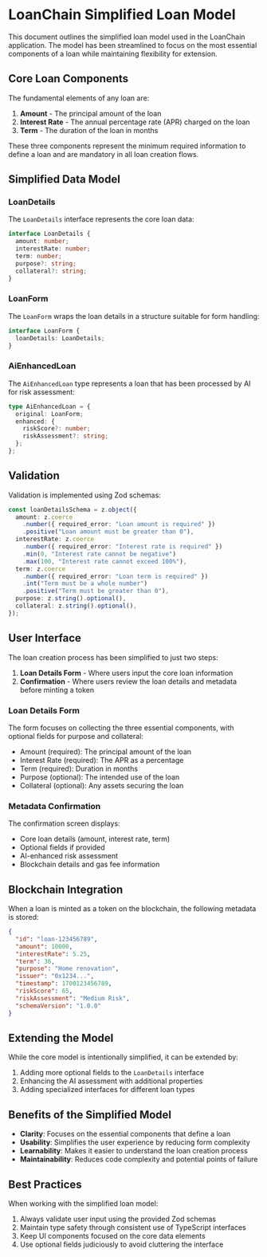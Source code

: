 # LoanChain Simplified Loan Model

This document outlines the simplified loan model used in the LoanChain application. The model has been streamlined to focus on the most essential components of a loan while maintaining flexibility for extension.

## Core Loan Components

The fundamental elements of any loan are:

1. **Amount** - The principal amount of the loan
2. **Interest Rate** - The annual percentage rate (APR) charged on the loan
3. **Term** - The duration of the loan in months

These three components represent the minimum required information to define a loan and are mandatory in all loan creation flows.

## Simplified Data Model

### LoanDetails

The `LoanDetails` interface represents the core loan data:

```typescript
interface LoanDetails {
  amount: number;
  interestRate: number;
  term: number;
  purpose?: string;
  collateral?: string;
}
```

### LoanForm

The `LoanForm` wraps the loan details in a structure suitable for form handling:

```typescript
interface LoanForm {
  loanDetails: LoanDetails;
}
```

### AiEnhancedLoan

The `AiEnhancedLoan` type represents a loan that has been processed by AI for risk assessment:

```typescript
type AiEnhancedLoan = {
  original: LoanForm;
  enhanced: {
    riskScore?: number;
    riskAssessment?: string;
  };
};
```

## Validation

Validation is implemented using Zod schemas:

```typescript
const loanDetailsSchema = z.object({
  amount: z.coerce
    .number({ required_error: "Loan amount is required" })
    .positive("Loan amount must be greater than 0"),
  interestRate: z.coerce
    .number({ required_error: "Interest rate is required" })
    .min(0, "Interest rate cannot be negative")
    .max(100, "Interest rate cannot exceed 100%"),
  term: z.coerce
    .number({ required_error: "Loan term is required" })
    .int("Term must be a whole number")
    .positive("Term must be greater than 0"),
  purpose: z.string().optional(),
  collateral: z.string().optional(),
});
```

## User Interface

The loan creation process has been simplified to just two steps:

1. **Loan Details Form** - Where users input the core loan information
2. **Confirmation** - Where users review the loan details and metadata before minting a token

### Loan Details Form

The form focuses on collecting the three essential components, with optional fields for purpose and collateral:

- Amount (required): The principal amount of the loan
- Interest Rate (required): The APR as a percentage
- Term (required): Duration in months
- Purpose (optional): The intended use of the loan
- Collateral (optional): Any assets securing the loan

### Metadata Confirmation

The confirmation screen displays:

- Core loan details (amount, interest rate, term)
- Optional fields if provided
- AI-enhanced risk assessment
- Blockchain details and gas fee information

## Blockchain Integration

When a loan is minted as a token on the blockchain, the following metadata is stored:

```json
{
  "id": "loan-123456789",
  "amount": 10000,
  "interestRate": 5.25,
  "term": 36,
  "purpose": "Home renovation",
  "issuer": "0x1234...",
  "timestamp": 1700123456789,
  "riskScore": 65,
  "riskAssessment": "Medium Risk",
  "schemaVersion": "1.0.0"
}
```

## Extending the Model

While the core model is intentionally simplified, it can be extended by:

1. Adding more optional fields to the `LoanDetails` interface
2. Enhancing the AI assessment with additional properties
3. Adding specialized interfaces for different loan types

## Benefits of the Simplified Model

- **Clarity**: Focuses on the essential components that define a loan
- **Usability**: Simplifies the user experience by reducing form complexity
- **Learnability**: Makes it easier to understand the loan creation process
- **Maintainability**: Reduces code complexity and potential points of failure

## Best Practices

When working with the simplified loan model:

1. Always validate user input using the provided Zod schemas
2. Maintain type safety through consistent use of TypeScript interfaces
3. Keep UI components focused on the core data elements
4. Use optional fields judiciously to avoid cluttering the interface
